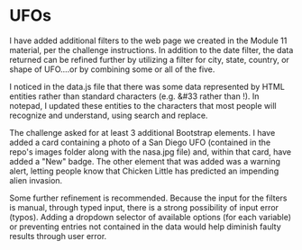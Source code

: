# UFOs

I have added additional filters to the web page we created in the Module 11 material, per the challenge instructions.  In addition to the date filter, the data returned can be refined further by utilizing a filter for city, state, country, or shape  of UFO....or by combining some or all of the five.

I noticed in the data.js file that there was some data represented by HTML entities rather than standard characters (e.g. &#33 rather than !).  In notepad, I updated these entities to the characters that most people will recognize and understand, using search and replace.

The challenge asked for at least 3 additional Bootstrap elements.  I have added a card containing a photo of a San Diego UFO (contained in the repo's images folder along with the nasa.jpg file) and, within that card, have added a "New" badge.  The other element that was added was a warning alert, letting people know that Chicken Little has predicted an impending alien invasion.

Some further refinement is recommended.  Because the input for the filters is manual, through typed input, there is a strong possibility of input error (typos).  Adding a dropdown selector of available options (for each variable) or preventing entries not contained in the data would help diminish faulty results through user error.